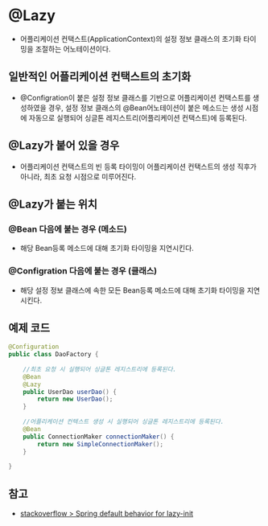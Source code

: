 # @Lazy

- 어플리케이션 컨택스트(ApplicationContext)의 설정 정보 클래스의 초기화 타이밍을 조절하는 어노테이션이다.

## 일반적인 어플리케이션 컨택스트의 초기화

- @Configration이 붙은 설정 정보 클래스를 기반으로 어플리케이션 컨택스트를 생성하였을 경우, 설정 정보 클래스의 @Bean어노테이션이 붙은 메소드는 생성 시점에 자동으로 실행되어 싱글톤 레지스트리(어플리케이션 컨택스트)에 등록된다.

## @Lazy가 붙어 있을 경우

- 어플리케이션 컨택스트의 빈 등록 타이밍이 어플리케이션 컨택스트의 생성 직후가 아니라, 최초 요청 시점으로 미루어진다.

## @Lazy가 붙는 위치

### @Bean 다음에 붙는 경우 (메소드)

- 해당 Bean등록 메소드에 대해 초기화 타이밍을 지연시킨다.

### @Configration 다음에 붙는 경우 (클래스)

- 해당 설정 정보 클래스에 속한 모든 Bean등록 메소드에 대해 초기화 타이밍을 지연시킨다.

## 예제 코드

```java
@Configuration
public class DaoFactory {
	
	//최초 요청 시 실행되어 싱글톤 레지스트리에 등록된다.
	@Bean
	@Lazy
	public UserDao userDao() {
		return new UserDao();
	}
	
	//어플리케이션 컨텍스트 생성 시 실행되어 싱글톤 레지스트리에 등록된다.
	@Bean
	public ConnectionMaker connectionMaker() {
		return new SimpleConnectionMaker();
	}
	
}
```

## 참고

- [stackoverflow > Spring default behavior for lazy-init](https://stackoverflow.com/questions/15092898/spring-default-behavior-for-lazy-init)
